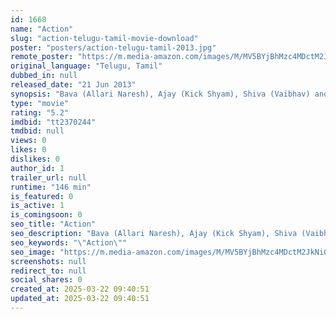 ```yaml
---
id: 1668
name: "Action"
slug: "action-telugu-tamil-movie-download"
poster: "posters/action-telugu-tamil-2013.jpg"
remote_poster: "https://m.media-amazon.com/images/M/MV5BYjBhMzc4MDctM2JkNi00NTZhLWJlZmUtYWEzOTZiMTM5YWI5XkEyXkFqcGdeQXVyMzU0ODc1MTQ@._V1_SX300.jpg"
original_language: "Telugu, Tamil"
dubbed_in: null
released_date: "21 Jun 2013"
synopsis: "Bava (Allari Naresh), Ajay (Kick Shyam), Shiva (Vaibhav) and Purush (Raju Sundaram) are thick friends. They grow up together and share everything in life. While Bava is an easy going person, Ajay and Shiva are seen as more mature ..."
type: "movie"
rating: "5.2"
imdbid: "tt2370244"
tmdbid: null
views: 0
likes: 0
dislikes: 0
author_id: 1
trailer_url: null
runtime: "146 min"
is_featured: 0
is_active: 1
is_comingsoon: 0
seo_title: "Action"
seo_description: "Bava (Allari Naresh), Ajay (Kick Shyam), Shiva (Vaibhav) and Purush (Raju Sundaram) are thick friends. They grow up together and share everything in life. While Bava is an easy going person, Ajay and Shiva are seen as more mature ..."
seo_keywords: "\"Action\""
seo_image: "https://m.media-amazon.com/images/M/MV5BYjBhMzc4MDctM2JkNi00NTZhLWJlZmUtYWEzOTZiMTM5YWI5XkEyXkFqcGdeQXVyMzU0ODc1MTQ@._V1_SX300.jpg"
screenshots: null
redirect_to: null
social_shares: 0
created_at: 2025-03-22 09:40:51
updated_at: 2025-03-22 09:40:51
---
```


